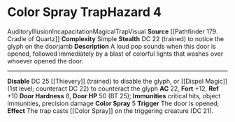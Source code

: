 ﻿---
ac: '22'
all_resistance: null
complexity: Simple
element: null
fortitude: '+12'
hardness: 8 Door Hardness
hazard_type: Trap
hp: 50 (BT 25)
id: '175'
immunity:
- critical hits
- object immunities
- precision damage
level: '4'
name: Color Spray Trap
rarity: Common
reflex: '+10'
resistance: null
school: Illusion
source: '[[DATABASE/source/Pathfinder 179. Cradle of Quartz|Pathfinder #179: Cradle
  of Quartz]]'
trait:
- '[[DATABASE/trait/Auditory|Auditory]]'
- '[[DATABASE/trait/Illusion|Illusion]]'
- '[[DATABASE/trait/Incapacitation|Incapacitation]]'
- '[[DATABASE/trait/Magical|Magical]]'
- '[[DATABASE/trait/Trap|Trap]]'
- '[[DATABASE/trait/Visual|Visual]]'
type: Hazard
weakness: null
will: null

---
# Color Spray Trap<span class="item-type">Hazard 4</span>

<span class="item-trait">Auditory</span><span class="item-trait">Illusion</span><span class="item-trait">Incapacitation</span><span class="item-trait">Magical</span><span class="item-trait">Trap</span><span class="item-trait">Visual</span>
**Source** [[Pathfinder 179. Cradle of Quartz]]
**Complexity** Simple
**Stealth** DC 22 (trained) to notice the glyph on the doorjamb
**Description** A loud pop sounds when this door is opened, followed immediately by a blast of colorful lights that washes over whoever opened the door.

---
**Disable** DC 25 [[Thievery]] (trained) to disable the glyph, or [[Dispel Magic]] (1st level; counteract DC 22) to counteract the glyph
**AC** 22, **Fort** +12, **Ref** +10
**Door Hardness** 8, **Door HP** 50 (BT 25); **Immunities** critical hits, object immunities, precision damage
**Color Spray** <span class="action-icon">5</span> **Trigger** The door is opened; **Effect** The trap casts [[Color Spray]] on the triggering creature (DC 21).